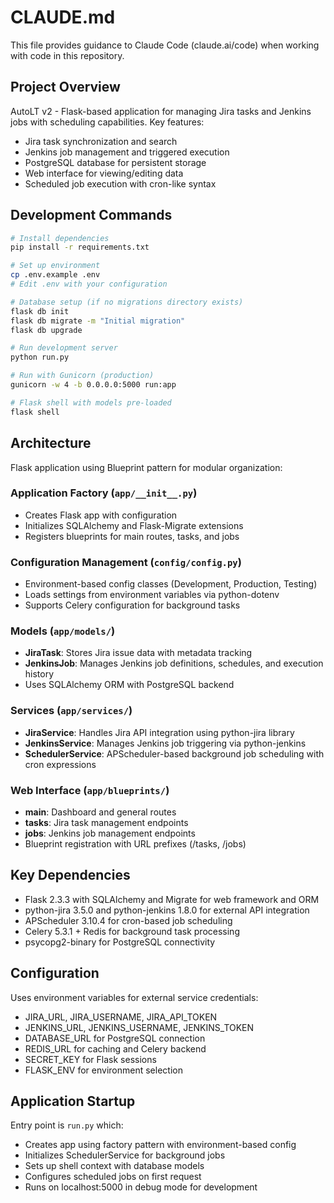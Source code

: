 # CLAUDE.md

This file provides guidance to Claude Code (claude.ai/code) when working with code in this repository.

## Project Overview

AutoLT v2 - Flask-based application for managing Jira tasks and Jenkins jobs with scheduling capabilities. Key features:
- Jira task synchronization and search
- Jenkins job management and triggered execution
- PostgreSQL database for persistent storage
- Web interface for viewing/editing data
- Scheduled job execution with cron-like syntax

## Development Commands

```bash
# Install dependencies
pip install -r requirements.txt

# Set up environment
cp .env.example .env
# Edit .env with your configuration

# Database setup (if no migrations directory exists)
flask db init
flask db migrate -m "Initial migration"
flask db upgrade

# Run development server
python run.py

# Run with Gunicorn (production)
gunicorn -w 4 -b 0.0.0.0:5000 run:app

# Flask shell with models pre-loaded
flask shell
```

## Architecture

Flask application using Blueprint pattern for modular organization:

### Application Factory (`app/__init__.py`)
- Creates Flask app with configuration
- Initializes SQLAlchemy and Flask-Migrate extensions
- Registers blueprints for main routes, tasks, and jobs

### Configuration Management (`config/config.py`)
- Environment-based config classes (Development, Production, Testing)
- Loads settings from environment variables via python-dotenv
- Supports Celery configuration for background tasks

### Models (`app/models/`)
- **JiraTask**: Stores Jira issue data with metadata tracking
- **JenkinsJob**: Manages Jenkins job definitions, schedules, and execution history
- Uses SQLAlchemy ORM with PostgreSQL backend

### Services (`app/services/`)
- **JiraService**: Handles Jira API integration using python-jira library
- **JenkinsService**: Manages Jenkins job triggering via python-jenkins
- **SchedulerService**: APScheduler-based background job scheduling with cron expressions

### Web Interface (`app/blueprints/`)
- **main**: Dashboard and general routes
- **tasks**: Jira task management endpoints  
- **jobs**: Jenkins job management endpoints
- Blueprint registration with URL prefixes (/tasks, /jobs)

## Key Dependencies

- Flask 2.3.3 with SQLAlchemy and Migrate for web framework and ORM
- python-jira 3.5.0 and python-jenkins 1.8.0 for external API integration
- APScheduler 3.10.4 for cron-based job scheduling
- Celery 5.3.1 + Redis for background task processing
- psycopg2-binary for PostgreSQL connectivity

## Configuration

Uses environment variables for external service credentials:
- JIRA_URL, JIRA_USERNAME, JIRA_API_TOKEN
- JENKINS_URL, JENKINS_USERNAME, JENKINS_TOKEN  
- DATABASE_URL for PostgreSQL connection
- REDIS_URL for caching and Celery backend
- SECRET_KEY for Flask sessions
- FLASK_ENV for environment selection

## Application Startup

Entry point is `run.py` which:
- Creates app using factory pattern with environment-based config
- Initializes SchedulerService for background jobs
- Sets up shell context with database models
- Configures scheduled jobs on first request
- Runs on localhost:5000 in debug mode for development